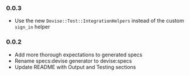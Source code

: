 ### 0.0.3

* Use the new `Devise::Test::IntegrationHelpers` instead of the custom `sign_in` helper

### 0.0.2

* Add more thorough expectations to generated specs
* Rename specs:devise generator to devise:specs
* Update README with Output and Testing sections
